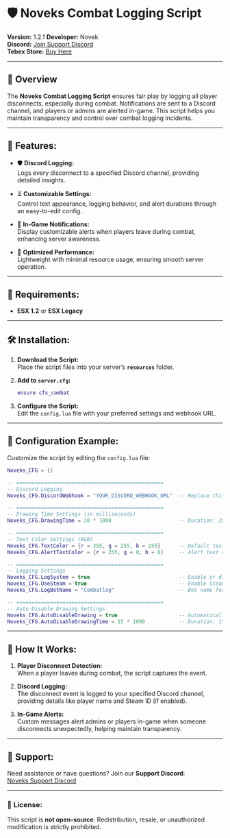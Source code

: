 # 🛡️ Noveks Combat Logging Script

**Version:** 1.2.1 
**Developer:** Novek  
**Discord:** [Join Support Discord](https://discord.gg/8q8BnmgXq2)  
**Tebex Store:** [Buy Here](https://noveks-workspace.tebex.io/package/6505498)  

---

## 📄 Overview

The **Noveks Combat Logging Script** ensures fair play by logging all player disconnects, especially during combat. Notifications are sent to a Discord channel, and players or admins are alerted in-game. This script helps you maintain transparency and control over combat logging incidents.

---

## 🔧 **Features:**

- 🛡️ **Discord Logging:**  
  Logs every disconnect to a specified Discord channel, providing detailed insights.

- ⏳ **Customizable Settings:**  
  Control text appearance, logging behavior, and alert durations through an easy-to-edit config.

- 📣 **In-Game Notifications:**  
  Display customizable alerts when players leave during combat, enhancing server awareness.

- 🚀 **Optimized Performance:**  
  Lightweight with minimal resource usage, ensuring smooth server operation.

---

## 📑 **Requirements:**

- **ESX 1.2** or **ESX Legacy**  

---

## 🛠️ **Installation:**

1. **Download the Script:**  
   Place the script files into your server’s **`resources`** folder.

2. **Add to `server.cfg`:**  
   ```lua
   ensure cfx_combat
   ```

3. **Configure the Script:**  
   Edit the `config.lua` file with your preferred settings and webhook URL.

---

## 📝 **Configuration Example:**

Customize the script by editing the `config.lua` file:

```lua
Noveks_CFG = {}

-- ================================================
-- Discord Logging
Noveks_CFG.DiscordWebhook = "YOUR_DISCORD_WEBHOOK_URL"  -- Replace this with your Discord webhook URL

-- ================================================
-- Drawing Time Settings (in milliseconds)
Noveks_CFG.DrawingTime = 20 * 1000                      -- Duration: 20 seconds (20,000 ms)

-- ================================================
-- Text Color Settings (RGB)
Noveks_CFG.TextColor = {r = 255, g = 255, b = 255}      -- Default text color (White)
Noveks_CFG.AlertTextColor = {r = 255, g = 0, b = 0}     -- Alert text color (Red)

-- ================================================
-- Logging Settings
Noveks_CFG.LogSystem = true                             -- Enable or disable the logging system
Noveks_CFG.UseSteam = true                              -- Enable Steam integration (true/false)
Noveks_CFG.LogBotName = "Combatlog"                     -- Bot name for Discord logs

-- ================================================
-- Auto Disable Drawing Settings
Noveks_CFG.AutoDisableDrawing = true                    -- Automatically disable drawing after a set time
Noveks_CFG.AutoDisableDrawingTime = 15 * 1000           -- Duration: 15 seconds (15,000 ms)
```

---

## 📢 **How It Works:**

1. **Player Disconnect Detection:**  
   When a player leaves during combat, the script captures the event.

2. **Discord Logging:**  
   The disconnect event is logged to your specified Discord channel, providing details like player name and Steam ID (if enabled).

3. **In-Game Alerts:**  
   Custom messages alert admins or players in-game when someone disconnects unexpectedly, helping maintain transparency.

---

## 💬 **Support:**

Need assistance or have questions? Join our **Support Discord**:  
[Noveks Support Discord](https://discord.gg/8q8BnmgXq2)

---

### 📑 **License:**

This script is **not open-source**. Redistribution, resale, or unauthorized modification is strictly prohibited.
